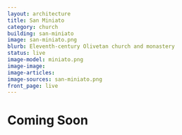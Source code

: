 ```yaml
---
layout: architecture
title: San Miniato
category: church
building: san-miniato
image: san-miniato.png
blurb: Eleventh-century Olivetan church and monastery
status: live
image-model: miniato.png
image-image: 
image-articles: 
image-sources: san-miniato.png
front_page: live
---
```


# Coming Soon
